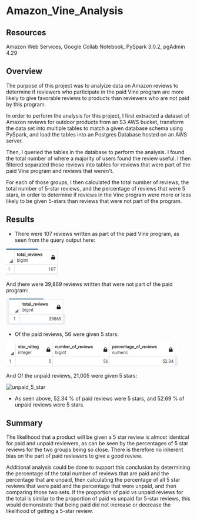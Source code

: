 # Amazon_Vine_Analysis

## Resources 

Amazon Web Services, Google Collab Notebook, PySpark 3.0.2, pgAdmin 4.29

## Overview

The purpose of this project was to analyize data on Amazon reviews to determine if reviewers who participate in the paid Vine program are more likely to give favorable reviews to products than reviewers who are not paid by this program.  

In order to perform the analysis for this project, I first extracted a dataset of Amazon reviews for outdoor products from an S3 AWS bucket, transform the data set into multiple tables to match a given database schema using PySpark, and load the tables into an Postgres Database hosted on an AWS server.  

Then, I queried the tables in the database to perform the analysis.  I found the total number of where a majority of users found the review useful.  I then filtered separated those reviews into tables for reviews that were part of the paid Vine program and reviews that weren't.

For each of those groups, I then calculated the total number of reviews, the total number of 5-star reviews, and the percentage of reviews that were 5 stars, in order to determine if reviews in the Vine program were more or less likely to be given 5-stars than reviews that were not part of the program.

## Results

- There were 107 reviews written as part of the paid Vine program, as seen from the query output here:

![total_paid](resources/total_paid.png)

And there were 39,869 reviews written that were not part of the paid program:

![unpaid_total](resources/total_unpaid.png)

- Of the paid reviews, 56 were given 5 stars:

![paid_5_star](resources/paid_5_star.png)

And Of the unpaid reviews, 21,005 were given 5 stars:

![unpaid_5_star](resources/unpaid_5_star)

- As seen above, 52.34 % of paid reviews were 5 stars, and 52.69 % of unpaid reviews were 5 stars.

## Summary

The likelihood that a product will be given a 5 star review is almost identical for paid and unpaid reviewers, as can be seen by the percentages of 5 star reviews for the two groups being so close.  There is therefore no inherent bias on the part of paid reviewers to give a good review.

Additional analysis could be done to support this conclusion by determining the percentage of the total number of reviews that are paid and the percentage that are unpaid, then calculating the percentage of all 5 star reviews that were paid and the percentage that were unpaid, and then comparing those two sets.  If the proportion of paid vs unpaid reviews for the total is similar to the proportion of paid vs unpaid for 5-star reviews, this would demonstrate that being paid did not increase or decrease the likelihood of getting a 5-star review.

